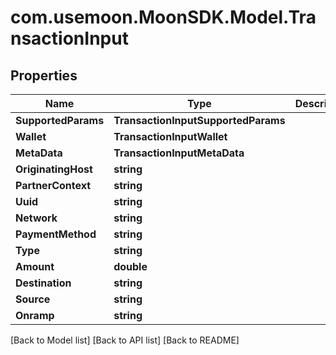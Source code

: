 # com.usemoon.MoonSDK.Model.TransactionInput

## Properties

| Name                | Type                                | Description | Notes |
| ------------------- | ----------------------------------- | ----------- | ----- |
| **SupportedParams** | **TransactionInputSupportedParams** |             |       |
| **Wallet**          | **TransactionInputWallet**          |             |       |
| **MetaData**        | **TransactionInputMetaData**        |             |       |
| **OriginatingHost** | **string**                          |             |       |
| **PartnerContext**  | **string**                          |             |       |
| **Uuid**            | **string**                          |             |       |
| **Network**         | **string**                          |             |       |
| **PaymentMethod**   | **string**                          |             |       |
| **Type**            | **string**                          |             |       |
| **Amount**          | **double**                          |             |       |
| **Destination**     | **string**                          |             |       |
| **Source**          | **string**                          |             |       |
| **Onramp**          | **string**                          |             |       |

\[Back to Model list] \[Back to API list] \[Back to README]
